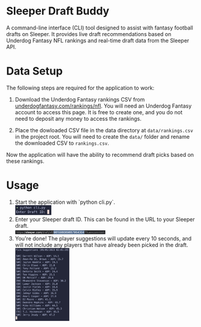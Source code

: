 # Sleeper Draft Buddy

A command-line interface (CLI) tool designed to assist with fantasy football drafts on Sleeper. It provides live draft recommendations based on Underdog Fantasy NFL rankings and real-time draft data from the Sleeper API.

# Data Setup

The following steps are required for the application to work:

1. Download the Underdog Fantasy rankings CSV from [underdogfantasy.com/rankings/nfl](https://underdogfantasy.com/rankings/nfl). You will need an Underdog Fantasy account to access this page. It is free to create one, and you do not need to deposit any money to access the rankings.

2. Place the dowloaded CSV file in the data directory at `data/rankings.csv` in the project root. You will need to create the `data/` folder and rename the downloaded CSV to `rankings.csv`.

Now the application will have the ability to recommend draft picks based on these rankings.

# Usage

<ol>
    <li>
        Start the application with `python cli.py`.
        <br/>
        <img 
            src="readme_images/start_cli.png" 
            alt="Start CLI Screenshot" 
            width=20% 
            height=20%
        />
    </li>
    <li>
        Enter your Sleeper draft ID. This can be found in the URL to your Sleeper draft.
        <br/>
        <img 
            src="readme_images/sleeper_draft_id.png" 
            alt="Start CLI Screenshot" 
            width=50% 
            height=50%
        />
    </li>
    <li>
        You're done! The player suggestions will update every 10 seconds, and will not include any players that have already been picked in the draft.
        <br/>
        <img 
            src="readme_images/pick_suggestions.png" 
            alt="Start CLI Screenshot" 
            width=30% 
            height=30%
        />
    </li>
</ol>

